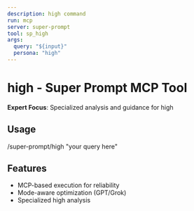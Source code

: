```yaml
---
description: high command
run: mcp
server: super-prompt
tool: sp_high
args:
  query: "${input}"
  persona: "high"
---
```


# **high - Super Prompt MCP Tool**

**Expert Focus**: Specialized analysis and guidance for high

## Usage
/super-prompt/high "your query here"

## Features
- MCP-based execution for reliability
- Mode-aware optimization (GPT/Grok)
- Specialized high analysis
